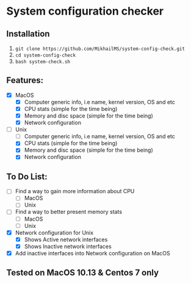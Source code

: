 # System configuration checker

## Installation
  1. `git clone https://github.com/MikhailMS/system-config-check.git`
  2. `cd system-config-check`
  3. `bash system-check.sh`

## Features:
- [x] MacOS
  - [x] Computer generic info, i.e name, kernel version, OS and etc
  - [x] CPU stats (simple for the time being)
  - [x] Memory and disc space (simple for the time being)
  - [x] Network configuration
- [ ] Unix
  - [ ] Computer generic info, i.e name, kernel version, OS and etc
  - [x] CPU stats (simple for the time being)
  - [x] Memory and disc space (simple for the time being)
  - [x] Network configuration

## To Do List:
- [ ] Find a way to gain more information about CPU
  - [ ] MacOS
  - [ ] Unix
- [ ] Find a way to better present memory stats
  - [ ] MacOS
  - [ ] Unix
- [x] Network configuration for Unix
  - [x] Shows Active network interfaces
  - [x] Shows Inactive network interfaces
- [x] Add inactive interfaces into Network configuration on MacOS

## Tested on MacOS 10.13 & Centos 7 only

